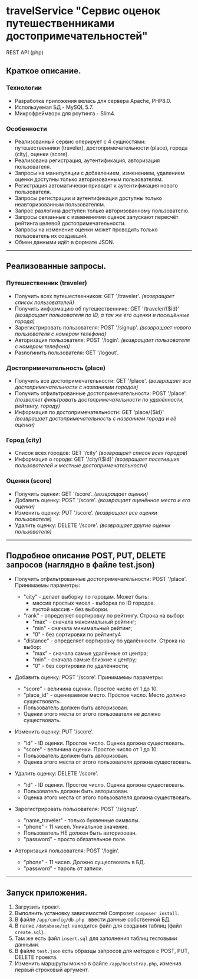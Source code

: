 # travelService "Сервис оценок путешественниками достопримечательностей"
REST API (php)
## Краткое описание.

### Технологии
- Разработка приложения велась для сервера Apache, PHP8.0.
- Используемая БД - MySQL 5.7.
- Микрофреймворк для роутинга - Slim4.

### Особенности
- Реализованный сервис оперирует с 4 сущностями: путешественники (traveler), достопримечательности (place), 
города (city), оценки (score). 
- Реализована регистрация, аутентификация, авторизация пользователя.
- Запросы на манипуляции с добавлением, изменением, удалением оценки доступны только авторизованным пользователям.
- Регистрация автоматически приводит к аутентификация нового пользователя.
- Запросы регистрации и аутентификация доступны только неавторизованным пользователям.
- Запрос разлогина доступен только авторизованному пользователю.
- Запросы связанные с изменениями оценок запускают пересчёт рейтинга целевой достопримечательности.
- Запросы на изменение оценки может проводить только пользователь их создавший.
- Обмен данными идёт в формате JSON.

---
## Реализованные запросы.
### Путешественник (traveler)
- Получить всех путешественников: GET '/traveler'. _(возвращает список пользователей)_
- Получить информацию об путешественнике: GET '/traveler/{$id}' _(возвращает пользователя по ID, а так же его оценки и посещённые города)_
- Зарегистрировать пользователя: POST '/signup'. _(возвращает нового пользователя с номером телефона)_
- Авторизация пользователя: POST '/login'.  _(возвращает пользователя с номером телефона)_
- Разлогинить пользователя: GET '/logout'.
### Достопримечательность (place)
- Получить все достопримечательности: GET '/place'. _(возвращает все достопримечательности с названиями городов)_
- Получить отфильтрованные достопримечательности: POST '/place'. _(позволяет фильтровать достопримечательности по удалённости, рейтингу, городу)_
- Информация по достопримечательности: GET 'place/{$id}' _(возвращает достопримечательность с названием города и её оценки)_
### Город (city)
- Список всех городов: GET '/city' _(возвращает список всех городов)_
- Информация о городе: GET '/city/{$id}' _(возвращает посетивших пользователей и местные достопримечательности)_

### Оценки (score)
- Получить оценки: GET '/score'. _(возвращает оценки)_
- Добавить оценку: POST '/score'. _(возвращает оценённое место и его оценки)_
- Изменить оценку: PUT '/score'. _(возвращает все оценки пользователя)_
- Удалить оценку: DELETE '/score'. _(возвращает другие оценки пользователя)_

---
## Подробное описание POST, PUT, DELETE запросов (наглядно в файле test.json)

- Получить отфильтрованные достопримечательности: POST '/place'. Принимаемы параметры:
  * "city" - делает выборку по городам. Может быть:
    + массив простых чисел - выборка по ID городов.
    + пустой массив - без выборки.
  * "rank" - определяет сортировку по рейтингу. Строка на выбор:
    + "max" - сначала максимальный рейтинг;
    + "min" - сначала минимальный рейтинг;
    + "0" - без сортировки по рейтингу4
  * "distance" - определяет сортировку по удалённости. Строка на выбор:
    + "max" - сначала самые удалённые от центра;
    + "min" - сначала самые близкие к центру;
    + "0" - без сортировки по удалённости;

- Добавить оценку: POST '/score'. Принимаемы параметры:
  * "score" - величина оценки. Простое число от 1 до 10.
  * "place_id" - оцениваемое место. Простое число. Место должно существовать.
  * Пользователь должен быть авторизован.
  * Оценки этого места от этого пользователя не должно существовать.
- Изменить оценку: PUT '/score'. 
  * "id" - ID оценки. Простое число. Оценка должна существовать.
  * "score" - величина оценки. Простое число от 1 до 10.
  * Пользователь должен быть авторизован.
  * Оценка этого места от этого пользователя должна существовать.
- Удалить оценку: DELETE '/score'. 
  * "id" - ID оценки. Простое число. Оценка должна существовать.
  * Пользователь должен быть авторизован.
  * Оценка этого места от этого пользователя должна существовать.
- Зарегистрировать пользователя: POST '/signup'. 
  * "name_traveler" -  только буквенные символы.
  * "phone" - 11 чисел. Уникальное значение.
  * Пользователь НЕ должен быть авторизован.
  * "password" - просто обязательное поле.
- Авторизация пользователя: POST '/login'. 
    * "phone" - 11 чисел. Должно существовать в БД.
    * "password" - пароль от записи.

---
## Запуск приложения.

1. Загрузить проект.
2. Выполнить установку зависимостей Composer ```composer install```.
3. В файле ```/app/config/db.php ``` ввести данные собственной БД.
4. В папке ```/database/sql``` находится файл для создания таблиц (файл ```create.sql```).
5. Там же есть файл ```insert.sql``` для заполнения таблиц тестовыми данными.
6. В файле ```test.json``` есть образцы запросов для методов с POST, PUT, DELETE проекта.
7. Изменить маршруты можно в файле ```/app/bootstrap.php```, изменив первый строковый аргумент.
